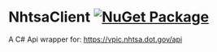 # NhtsaClient  [![NuGet Package](https://img.shields.io/nuget/v/Scrutor.svg)](https://www.nuget.org/packages/NhtsaClient)

A C# Api wrapper for: https://vpic.nhtsa.dot.gov/api
